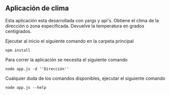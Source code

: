 ## Aplicación de clima

Esta aplicación esta desarrollada con yargs y api's. Obtiene el clima de la dirección o zona especificada. Devuelve la temperatura en grados centigrados.

Ejecutar al inicio el siguiente comando en la carpeta principal
```
npm install
```

Para correr la aplicación se necesita el siguiente comando
``` 
node app.js -d ''Dirección''
```

Cualquier duda de los comandos disponibles, ejecutar el siguiente comando
```
node app.js --help
```